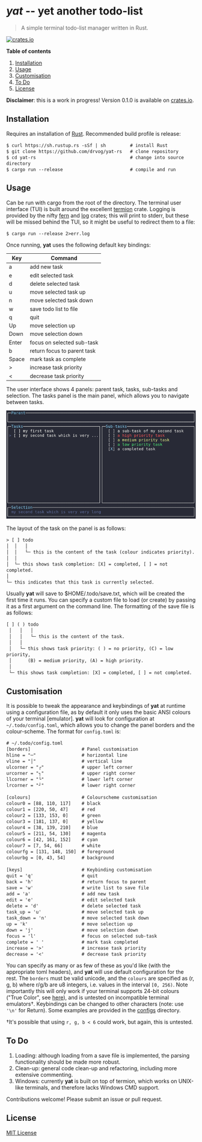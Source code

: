 # *yat* -- yet another todo-list
>A simple terminal todo-list manager written in Rust. 

[![crates.io](https://img.shields.io/crates/v/yat)](https://crates.io/crates/yat)

**Table of contents**
1. [Installation](#installation)
2. [Usage](#usage)
3. [Customisation](#customisation)
4. [To Do](#to-do)
5. [License](#license)

**Disclaimer**: this is a work in progress! Version 0.1.0 is available on [crates.io](https://crates.io/crates/yat).

<a name="installation"></a>
## Installation
Requires an installation of [Rust](https://www.rust-lang.org/tools/install). Recommended build profile is release:
    
    $ curl https://sh.rustup.rs -sSf | sh         # install Rust
    $ git clone https://github.com/drvog/yat-rs   # clone repository
    $ cd yat-rs                                   # change into source directory
    $ cargo run --release                         # compile and run

<a name="usage"></a>
## Usage
Can be run with cargo from the root of the directory. The terminal user interface (TUI) is built around the excellent [termion](https://crates.io/crates/termion) crate. Logging is provided by the nifty [fern](https://crates.io/crates/fern) and [log](https://crates.io/crates/log) crates; this will print to stderr, but these will be missed behind the TUI, so it might be useful to redirect them to a file:

    $ cargo run --release 2>err.log

Once running, **yat** uses the following default key bindings:

|Key      | Command                     |
|---------|-----------------------------|
|a        | add new task                |
|e        | edit selected task          |
|d        | delete selected task        |
|u        | move selected task up       |
|n        | move selected task down     |
|w        | save todo list to file      |
|q        | quit                        |
|Up       | move selection up           |
|Down     | move selection down         |
|Enter    | focus on selected sub-task  |
|b        | return focus to parent task |
|Space    | mark task as complete       |
|>        | increase task priority      |
|<        | decrease task priority      |

The user interface shows 4 panels: parent task, tasks, sub-tasks and selection. The tasks panel is the main panel, which allows you to navigate between tasks.

![Screenshot](screenshot.png)

The layout of the task on the panel is as follows:

    > [ ] todo
    │  │   │         
    │  │   └─ this is the content of the task (colour indicates priority).
    │  │
    │  └─ this shows task completion: [X] = completed, [ ] = not completed.
    │
    └─ this indicates that this task is currently selected.

Usually **yat** will save to $HOME/.todo/save.txt, which will be created the first time it runs. You can specify a custom file to load (or create) by passing it as a first argument on the command line. The formatting of the save file is as follows:

    [ ] ( ) todo
     │   │   │         
     │   │   └─ this is the content of the task.
     │   │
     │   └─ this shows task priority: ( ) = no priority, (C) = low priority,
     │      (B) = medium priority, (A) = high priority.
     │
     └─ this shows task completion: [X] = completed, [ ] = not completed. 

<a name="customisation"></a>
## Customisation
It is possible to tweak the appearance and keybindings of **yat** at runtime using a configuration file, as by default it only uses the basic ANSI colours of your terminal [emulator]. **yat** will look for configuration at `~/.todo/config.toml`, which allows you to change the panel borders and the colour-scheme. The format for `config.toml` is:

    # ~/.todo/config.toml
    [borders]                   # Panel customisation
    hline = "─"                 # horizontal line
    vline = "│"                 # vertical line
    ulcorner = "┌"              # upper left corner
    urcorner = "┐"              # upper right corner
    llcorner = "└"              # lower left corner
    lrcorner = "┘"              # lower right corner

    [colours]                   # Colourscheme customisation
    colour0 = [88, 110, 117]    # black
    colour1 = [220, 50, 47]     # red
    colour2 = [133, 153, 0]     # green 
    colour3 = [181, 137, 0]     # yellow
    colour4 = [38, 139, 210]    # blue
    colour5 = [211, 54, 130]    # magenta
    colour6 = [42, 161, 152]    # cyan
    colour7 = [7, 54, 66]       # white
    colourfg = [131, 148, 150]  # foreground
    colourbg = [0, 43, 54]      # background

    [keys]                      # Keybinding customisation 
    quit = 'q'                  # quit
    back = 'h'                  # return focus to parent
    save = 'w'                  # write list to save file
    add = 'a'                   # add new task
    edit = 'e'                  # edit selected task
    delete = 'd'                # delete selected task
    task_up = 'u'               # move selected task up
    task_down = 'n'             # move selected task down
    up = 'k'                    # move selection up
    down = 'j'                  # move selection down
    focus = 'l'                 # focus on selected sub-task
    complete = ' '              # mark task completed
    increase = '>'              # increase task priority
    decrease = '<'              # decrease task priority

You can specify as many or as few of these as you'd like (with the appropriate toml headers), and **yat** will use default configuration for the rest. The `borders` must be valid unicode, and the `colours` are specified as (r, g, b) where r/g/b are u8 integers, i.e. values in the interval `[0, 256)`. Note importantly this will only work if your terminal supports 24-bit colours ("True Color", see [here](https://gist.github.com/XVilka/8346728)), and is untested on incompatible terminal emulators&dagger;. Keybindings can be changed to other characters (note: use `'\n'` for Return). Some examples are provided in the [configs](configs) directory.

&dagger;It's possible that using `r, g, b < 6` could work, but again, this is untested.

<a name="to-do"></a>
## To Do
1. Loading: although loading from a save file is implemented, the parsing functionality should be made more robust.
2. Clean-up: general code clean-up and refactoring, including more extensive commenting.
3. Windows: currently **yat** is built on top of termion, which works on UNIX-like terminals, and therefore lacks Windows CMD support.

Contributions welcome! Please submit an issue or pull request.

<a name="license"></a>
## License

[MIT License](LICENSE)
